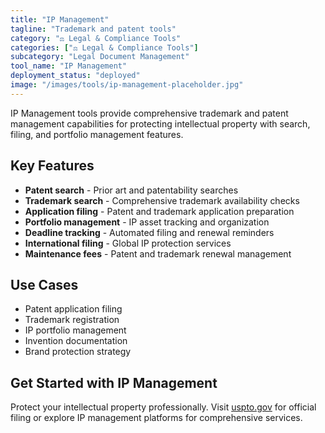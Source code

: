 ```yaml
---
title: "IP Management"
tagline: "Trademark and patent tools"
category: "⚖️ Legal & Compliance Tools"
categories: ["⚖️ Legal & Compliance Tools"]
subcategory: "Legal Document Management"
tool_name: "IP Management"
deployment_status: "deployed"
image: "/images/tools/ip-management-placeholder.jpg"
---
```

IP Management tools provide comprehensive trademark and patent management capabilities for protecting intellectual property with search, filing, and portfolio management features.

## Key Features

- **Patent search** - Prior art and patentability searches
- **Trademark search** - Comprehensive trademark availability checks
- **Application filing** - Patent and trademark application preparation
- **Portfolio management** - IP asset tracking and organization
- **Deadline tracking** - Automated filing and renewal reminders
- **International filing** - Global IP protection services
- **Maintenance fees** - Patent and trademark renewal management

## Use Cases

- Patent application filing
- Trademark registration
- IP portfolio management
- Invention documentation
- Brand protection strategy

## Get Started with IP Management

Protect your intellectual property professionally. Visit [uspto.gov](https://www.uspto.gov) for official filing or explore IP management platforms for comprehensive services.
